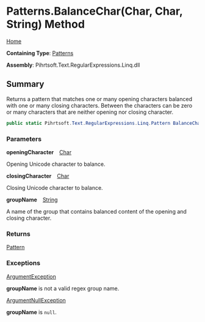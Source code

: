 # Patterns\.BalanceChar\(Char, Char, String\) Method

[Home](../../../../../../README.md)

**Containing Type**: [Patterns](../README.md)

**Assembly**: Pihrtsoft\.Text\.RegularExpressions\.Linq\.dll

## Summary

Returns a pattern that matches one or many opening characters balanced with one or many closing characters\.
Between the characters can be zero or many characters that are neither opening nor closing character\.

```csharp
public static Pihrtsoft.Text.RegularExpressions.Linq.Pattern BalanceChar(char openingCharacter, char closingCharacter, string groupName)
```

### Parameters

**openingCharacter** &ensp; [Char](https://docs.microsoft.com/en-us/dotnet/api/system.char)

Opening Unicode character to balance\.

**closingCharacter** &ensp; [Char](https://docs.microsoft.com/en-us/dotnet/api/system.char)

Closing Unicode character to balance\.

**groupName** &ensp; [String](https://docs.microsoft.com/en-us/dotnet/api/system.string)

A name of the group that contains balanced content of the opening and closing character\.

### Returns

[Pattern](../../Pattern/README.md)

### Exceptions

[ArgumentException](https://docs.microsoft.com/en-us/dotnet/api/system.argumentexception)

**groupName** is not a valid regex group name\.

[ArgumentNullException](https://docs.microsoft.com/en-us/dotnet/api/system.argumentnullexception)

**groupName** is `null`\.

